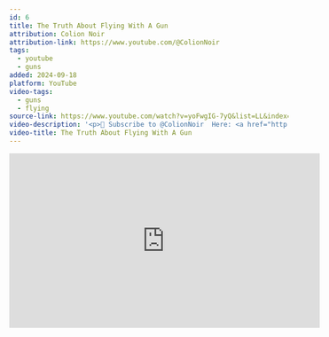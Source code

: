 ```yaml
---
id: 6
title: The Truth About Flying With A Gun
attribution: Colion Noir
attribution-link: https://www.youtube.com/@ColionNoir
tags:
  - youtube
  - guns
added: 2024-09-18
platform: YouTube
video-tags:
  - guns
  - flying
source-link: https://www.youtube.com/watch?v=yoFwgIG-7yQ&list=LL&index=1
video-description: '<p>📲 Subscribe to ‪@ColionNoir‬  Here: <a href="http://bit.ly/3OTkrgB">http://bit.ly/3OTkrgB</a>Arrowhead Tactical Apparel: <a href="https://www.mrcolionnoir.com/go/arrow">https://www.mrcolionnoir.com/go/arrow</a>...</p><p>Arrowhead Tactical Apparel’s premium athleticwear featured in this video offers the safest and most comfortable way to carry concealed for an active lifestyle. </p><p>Whether going for a run or just running errands, Arrowhead lets you carry what you want how you want to carry it — compatible with almost every IWB holster and carry position, and strong enough to support even full-sized handguns and accessories.</p><p>Click Here to explore Arrowhead Tactical Apparel catalog of designs so you can be Comfortably Prepared.➡️ <a href="https://www.mrcolionnoir.com/go/arrow">https://www.mrcolionnoir.com/go/arrow</a>...</p><p>Ready to learn how to legally fly with a gun like a pro? Join Me in this comprehensive guide as I share my expert tips and insights on navigating the complexities of traveling with firearms. </p><p>I’ve flown with a gun so many times that it honestly baffles me when people ask me if you’re allowed to fly with a gun? After I say yes, I’m even more baffled as I realize they mean can you bring the gun on the plane.</p><p>In this must-watch video, I breaks down the process into easy-to-follow steps:</p><p>1️⃣ Bag Check: Learn the crucial pre-flight checklist to avoid any unwanted surprises at the TSA checkpoint.</p><p>2️⃣ Airline Check: Discover the differences in airline policies and ensure a smooth journey by reviewing your chosen carrier&#39;s firearm guidelines.</p><p>3️⃣ Law Check: Stay on the right side of the law by understanding the gun regulations in every state you&#39;ll visit during your trip.</p><p>4️⃣ The Case: Explore the essential details about the TSA-required hard-sided lockable case and find out which one is my top choice.</p><p>5️⃣ Ammo: Learn the correct way to transport ammunition separately from your firearm, all while staying within the weight limit.</p><p>6️⃣ Baggage Claim: Uncover the unpredictability of where your bag will be upon arrival and what to expect when retrieving it.</p><p>7️⃣ Load and Make Ready: I demonstrate how to safely and legally load your firearm after you&#39;ve reached your destination.</p><p>This video a must-watch for anyone planning to travel with a gun. Don&#39;t risk making costly mistakes—get informed and ensure your firearm journey is hassle-free and lawful.</p><p>📺 Watch now to fly with confidence</p><p>Arrowhead Tactical Apparel:➡️ <a href="https://www.mrcolionnoir.com/go/arrow">https://www.mrcolionnoir.com/go/arrow</a>...</p><p>Shop The Best Pro 2A Conversation Starter Merch: ➡️ <a href="https://bit.ly/2CHLudt">https://bit.ly/2CHLudt</a></p><p>Join Our 2A Membership Club here on YOUTUBE and get these perks:➡️ <a href="https://www.youtube.com/@colionnoir/join">https://www.youtube.com/@colionnoir/join</a></p><p>Join MY Exclusive 2A Advocacy Text List while AUTOMATICALLY being entered in our monthly 2A Giveaways➡️ <a href="https://bit.ly/3FFLHJi">https://bit.ly/3FFLHJi</a></p><p>Get UnApologetically 2A Content In Short-Form On YouTube &amp; Help Protect The Second Amendment➡️<a href="https://www.youtube.com/colionnoirsho">https://www.youtube.com/colionnoirsho</a>...</p><p>FREE BOOK - If I Only Had One Concealed Carry➡️ <a href="https://www.mrcolionnoir.com/start-here/">https://www.mrcolionnoir.com/start-here/</a></p><p>PRO 2A Message Hats In Trucker, Dad, Snapback &amp; More ➡️ <a href="https://shop.mrcolionnoir.com/collect">https://shop.mrcolionnoir.com/collect</a>...</p><p>Looking to help further our Pro Constitution, Pro 2A message, donate below:<a href="https://www.MrColionNoir.com/donate/">https://www.MrColionNoir.com/donate/</a></p><p>UnApologetically 2A Content Content On Other Platforms:Twitter -   / mrcolionnoir<br>Instagram -   / colionnoir<br>Facebook -   / colionnoir<br>Gab - <a href="https://gab.com/ColionNoir">https://gab.com/ColionNoir</a>Truth Social- <a href="https://truthsocial.com/@ColionNoir">https://truthsocial.com/@ColionNoir</a>Youtube Shorts - <a href="https://youtube.com/colionnoirshorts?">https://youtube.com/colionnoirshorts?</a>...</p>'
video-title: The Truth About Flying With A Gun
---
```


<iframe width="560" height="315" src="https://www.youtube-nocookie.com/embed/yoFwgIG-7yQ?si=hvK4ekjBjLRI-m_O" title="YouTube video player" frameborder="0" allow="accelerometer; autoplay; clipboard-write; encrypted-media; gyroscope; picture-in-picture; web-share" referrerpolicy="strict-origin-when-cross-origin" allowfullscreen></iframe>
